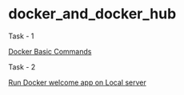 # docker_and_docker_hub

<p>Task - 1 </p> 
    
[Docker Basic Commands](https://github.com/vrundag91/docker_and_docker_hub/blob/main/docker-commands.md)

<p>Task - 2</p> 
    
[Run Docker welcome app on Local server](https://github.com/vrundag91/docker_and_docker_hub/blob/main/docker-welcome-app.md)

    
    
